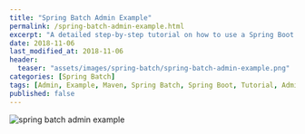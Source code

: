 ```yaml
---
title: "Spring Batch Admin Example"
permalink: /spring-batch-admin-example.html
excerpt: "A detailed step-by-step tutorial on how to use a Spring Boot admin UI to manage Spring Batch jobs."
date: 2018-11-06
last_modified_at: 2018-11-06
header:
  teaser: "assets/images/spring-batch/spring-batch-admin-example.png"
categories: [Spring Batch]
tags: [Admin, Example, Maven, Spring Batch, Spring Boot, Tutorial, Admin UI]
published: false
---
```


<img src="{{ site.url }}/assets/images/spring-batch/spring-batch-admin-example.png" alt="spring batch admin example" class="align-right title-image">
